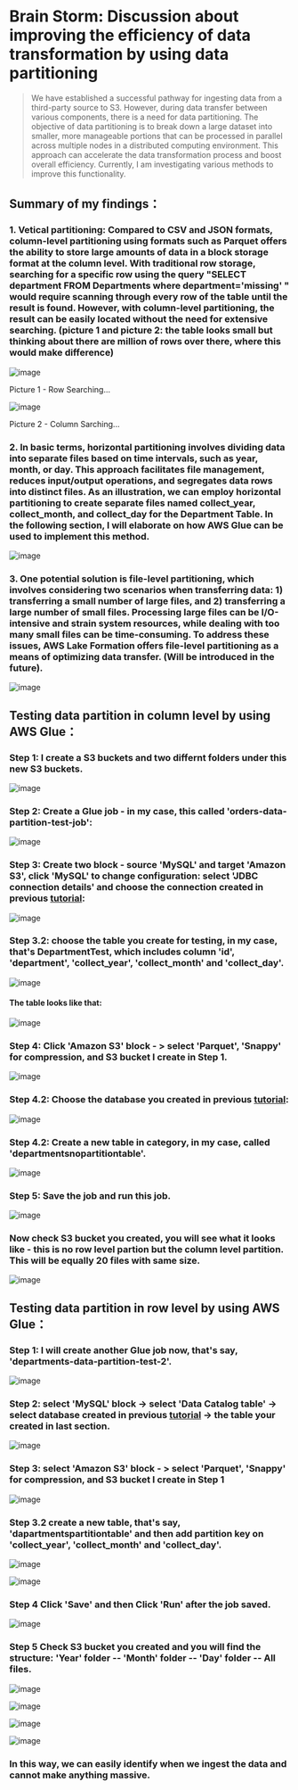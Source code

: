 # Brain Storm: Discussion about improving the efficiency of data transformation by using data partitioning 

> We have established a successful pathway for ingesting data from a third-party source to S3. However, during data transfer between various components, there is a need for data partitioning. The objective of data partitioning is to break down a large dataset into smaller, more manageable portions that can be processed in parallel across multiple nodes in a distributed computing environment. This approach can accelerate the data transformation process and boost overall efficiency. Currently, I am investigating various methods to improve this functionality.

## Summary of my findings：
### 1. Vetical partitioning: Compared to CSV and JSON formats, column-level partitioning using formats such as Parquet offers the ability to store large amounts of data in a block storage format at the column level. With traditional row storage, searching for a specific row using the query "SELECT department FROM Departments where department='missing' " would require scanning through every row of the table until the result is found. However, with column-level partitioning, the result can be easily located without the need for extensive searching. (picture 1 and picture 2: the table looks small but thinking about there are million of rows over there, where this would make difference)

![image](https://user-images.githubusercontent.com/7371969/228148191-cbd6242b-e234-44b9-9cce-698874ad02c1.png)

Picture 1 - Row Searching...

![image](https://user-images.githubusercontent.com/7371969/228149296-26e6af4a-b9ad-404f-b5ce-330f50789063.png)

Picture 2 - Column Sarching...

### 2. In basic terms, horizontal partitioning involves dividing data into separate files based on time intervals, such as year, month, or day. This approach facilitates file management, reduces input/output operations, and segregates data rows into distinct files. As an illustration, we can employ horizontal partitioning to create separate files named collect_year, collect_month, and collect_day for the Department Table. In the following section, I will elaborate on how AWS Glue can be used to implement this method.

![image](https://user-images.githubusercontent.com/7371969/228172722-b5bbc386-940e-4bee-9d37-d9be0ff778b5.png)

### 3. One potential solution is file-level partitioning, which involves considering two scenarios when transferring data: 1) transferring a small number of large files, and 2) transferring a large number of small files. Processing large files can be I/O-intensive and strain system resources, while dealing with too many small files can be time-consuming. To address these issues, AWS Lake Formation offers file-level partitioning as a means of optimizing data transfer. (Will be introduced in the future).

![image](https://user-images.githubusercontent.com/7371969/228171407-caabd2ac-3148-4f70-9bc7-838cd464edc2.png)

## Testing data partition in column level by using AWS Glue：
### Step 1: I create a S3 buckets and two differnt folders under this new S3 buckets.

![image](https://user-images.githubusercontent.com/7371969/228211465-36b8fc77-a02a-4670-9b6a-bd9d6c738481.png)

### Step 2: Create a Glue job - in my case, this called 'orders-data-partition-test-job': 

![image](https://user-images.githubusercontent.com/7371969/228213530-8404d3a9-3d47-489f-a09b-bea6812d5fd9.png)

### Step 3: Create two block - source 'MySQL' and target 'Amazon S3', click 'MySQL' to change configuration: select 'JDBC connection details' and choose the connection created in previous [tutorial](https://github.com/xzhao5/awsGlue-to-MySQL-tutorial/blob/e6e7c8675d02684a393ebc67e2ce4567e06cf3a2/tutorial.md):

![image](https://user-images.githubusercontent.com/7371969/228213842-bb31cdbf-ecac-4fde-8bf9-ccf1c498eb79.png)

### Step 3.2: choose the table you create for testing, in my case, that's DepartmentTest, which includes column 'id', 'department', 'collect_year', 'collect_month' and 'collect_day'.

![image](https://user-images.githubusercontent.com/7371969/228214944-de57a11b-f486-4970-a87e-c1c676e292ec.png)

#### The table looks like that:

![image](https://user-images.githubusercontent.com/7371969/228217595-19f71ec2-acc1-4484-8a85-89bbae51d8bd.png)


### Step 4: Click 'Amazon S3' block - > select 'Parquet', 'Snappy' for compression, and S3 bucket I create in Step 1. 

![image](https://user-images.githubusercontent.com/7371969/228215918-56e91aa8-6b30-48fe-a893-765bc0a0e9e5.png)

### Step 4.2: Choose the database you created in previous [tutorial](https://github.com/xzhao5/awsGlue-to-MySQL-tutorial/blob/e6e7c8675d02684a393ebc67e2ce4567e06cf3a2/tutorial.md):

![image](https://user-images.githubusercontent.com/7371969/228216196-383b08c4-c517-4d7f-927e-23fd7a3df05e.png)

### Step 4.2: Create a new table in category, in my case, called 'departmentsnopartitiontable'. 

![image](https://user-images.githubusercontent.com/7371969/228216494-fc79a231-7860-4fa0-b803-30df08b9ded4.png)

### Step 5: Save the job and run this job. 

![image](https://user-images.githubusercontent.com/7371969/228216774-0597015a-6aba-41c1-909c-94c43fe5b87d.png)

### Now check S3 bucket you created, you will see what it looks like - this is no row level partion but the column level partition. This will be equally 20 files with same size.

![image](https://user-images.githubusercontent.com/7371969/228217168-0b9e6d78-bdbe-4649-8a30-9c59739d3530.png)

## Testing data partition in row level by using AWS Glue：
### Step 1: I will create another Glue job now, that's say, 'departments-data-partition-test-2'. 

![image](https://user-images.githubusercontent.com/7371969/228218032-e5a7d1b9-f7d4-449d-9c5c-2a0cb7b0e251.png)

### Step 2: select 'MySQL' block -> select 'Data Catalog table' -> select database created in previous [tutorial](https://github.com/xzhao5/awsGlue-to-MySQL-tutorial/blob/e6e7c8675d02684a393ebc67e2ce4567e06cf3a2/tutorial.md) -> the table your created in last section. 

![image](https://user-images.githubusercontent.com/7371969/228218241-c3f34360-a9a3-42e0-b99b-dae83e4070aa.png)

### Step 3: select 'Amazon S3' block - > select 'Parquet', 'Snappy' for compression, and S3 bucket I create in Step 1

![image](https://user-images.githubusercontent.com/7371969/228219144-736b6c7c-23ca-4cdc-928d-71fd27a9ac5c.png)

### Step 3.2 create a new table, that's say, 'dapartmentspartitiontable' and then add partition key on 'collect_year', 'collect_month' and 'collect_day'.

![image](https://user-images.githubusercontent.com/7371969/228219252-c68e095d-14d2-449c-8516-bf824f49f965.png)

![image](https://user-images.githubusercontent.com/7371969/228219303-d640f42c-f8b3-41c5-bd67-1c84ecb6ce18.png)

### Step 4 Click 'Save' and then Click 'Run' after the job saved.

![image](https://user-images.githubusercontent.com/7371969/228219714-02cf4c9f-6c61-45f2-8049-7a193558044c.png)

### Step 5 Check S3 bucket you created and you will find the structure: 'Year' folder -- 'Month' folder -- 'Day' folder -- All files. 

![image](https://user-images.githubusercontent.com/7371969/228219988-56f34e76-c1d3-4f81-8cb2-99ed1d334478.png)

![image](https://user-images.githubusercontent.com/7371969/228220029-ca893682-ce3f-4692-ac09-39d5d32d4dbd.png)

![image](https://user-images.githubusercontent.com/7371969/228220066-ad07e4f2-ad18-4ee4-be87-a6e0e00df6b5.png)

![image](https://user-images.githubusercontent.com/7371969/228220104-a5c3f3d6-e2ba-4dc6-8b19-da85f86b78e6.png)

### In this way, we can easily identify when we ingest the data and cannot make anything massive. 



